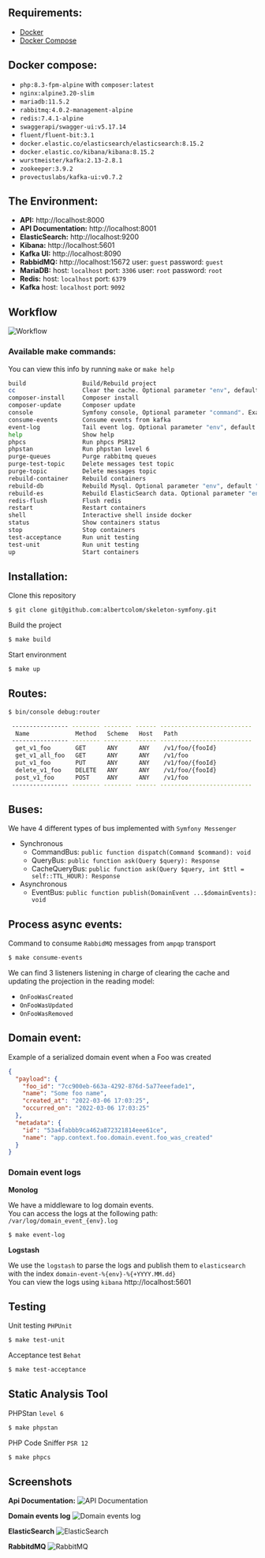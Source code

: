 ## Requirements:
- [Docker](https://www.docker.com/)
- [Docker Compose](https://docs.docker.com/compose/install/)

## Docker compose:
- `php:8.3-fpm-alpine` with `composer:latest`
- `nginx:alpine3.20-slim`
- `mariadb:11.5.2`
- `rabbitmq:4.0.2-management-alpine`
- `redis:7.4.1-alpine`
- `swaggerapi/swagger-ui:v5.17.14`
- `fluent/fluent-bit:3.1`
- `docker.elastic.co/elasticsearch/elasticsearch:8.15.2`
- `docker.elastic.co/kibana/kibana:8.15.2`
- `wurstmeister/kafka:2.13-2.8.1`
- `zookeeper:3.9.2`
- `provectuslabs/kafka-ui:v0.7.2`

## The Environment:
- **API:** http://localhost:8000
- **API Documentation:** http://localhost:8001
- **ElasticSearch:** http://localhost:9200
- **Kibana:** http://localhost:5601
- **Kafka UI:** http://localhost:8090
- **RabbidMQ:** http://localhost:15672 user: `guest` password: `guest`
- **MariaDB:** host: `localhost` port: `3306` user: `root` password: `root`
- **Redis:** host: `localhost` port: `6379`
- **Kafka** host: `localhost` port: `9092`

## Workflow
![Workflow](https://i.imgur.com/xxKP36u.jpeg)


### Available make commands:
You can view this info by running `make` or `make help`
```sh
build                Build/Rebuild project
cc                   Clear the cache. Optional parameter "env", default "dev". Example: make cc env=prod
composer-install     Composer install
composer-update      Composer update
console              Symfony console, Optional parameter "command". Example: make console command=debug:autowiring
consume-events       Consume events from kafka
event-log            Tail event log. Optional parameter "env", default "dev". Example: make event-log env=prod
help                 Show help
phpcs                Run phpcs PSR12
phpstan              Run phpstan level 6
purge-queues         Purge rabbitmq queues
purge-test-topic     Delete messages test topic
purge-topic          Delete messages topic
rebuild-container    Rebuild containers
rebuild-db           Rebuild Mysql. Optional parameter "env", default "dev". Example: make rebuild-db env=test
rebuild-es           Rebuild ElasticSearch data. Optional parameter "env", default "dev". Example: make rebuild-db env=test
redis-flush          Flush redis
restart              Restart containers
shell                Interactive shell inside docker
status               Show containers status
stop                 Stop containers
test-acceptance      Run unit testing
test-unit            Run unit testing
up                   Start containers
```

## Installation:
Clone this repository
```sh
$ git clone git@github.com:albertcolom/skeleton-symfony.git
```
Build the project
```sh
$ make build
```
Start environment
```sh
$ make up
```

## Routes:
```sh
$ bin/console debug:router
```
```sh
 ---------------- -------- -------- ------ --------------------------
  Name             Method   Scheme   Host   Path
 ---------------- -------- -------- ------ --------------------------
  get_v1_foo       GET      ANY      ANY    /v1/foo/{fooId}
  get_v1_all_foo   GET      ANY      ANY    /v1/foo
  put_v1_foo       PUT      ANY      ANY    /v1/foo/{fooId}
  delete_v1_foo    DELETE   ANY      ANY    /v1/foo/{fooId}
  post_v1_foo      POST     ANY      ANY    /v1/foo
 ---------------- -------- -------- ------ --------------------------
```

## Buses:
We have 4 different types of bus implemented with `Symfony Messenger`
- Synchronous
  - CommandBus: `public function dispatch(Command $command): void`
  - QueryBus: `public function ask(Query $query): Response`
  - CacheQueryBus: `public function ask(Query $query, int $ttl = self::TTL_HOUR): Response`
- Asynchronous
  - EventBus: `public function publish(DomainEvent ...$domainEvents): void`

## Process async events:
Command to consume `RabbidMQ` messages from `ampqp` transport
```sh
$ make consume-events
```
We can find 3 listeners listening in charge of clearing the cache and updating the projection in the reading model:
- `OnFooWasCreated`
- `OnFooWasUpdated`
- `OnFooWasRemoved`

## Domain event:
Example of a serialized domain event when a Foo was created
```json
{
  "payload": {
    "foo_id": "7cc900eb-663a-4292-876d-5a77eeefade1",
    "name": "Some foo name",
    "created_at": "2022-03-06 17:03:25",
    "occurred_on": "2022-03-06 17:03:25"
  },
  "metadata": {
    "id": "53a4fabbb9ca462a872321814eee61ce",
    "name": "app.context.foo.domain.event.foo_was_created"
  }
}
```
### Domain event logs
**Monolog**  

We have a middleware to log domain events.  
You can access the logs at the following path: `/var/log/domain_event_{env}.log`
```sh
$ make event-log
```

**Logstash**  

We use the `logstash` to parse the logs and publish them to `elasticsearch` with the index `domain-event-%{env}-%{+YYYY.MM.dd}`  
You can view the logs using `kibana` http://localhost:5601

## Testing
Unit testing `PHPUnit`
```sh
$ make test-unit
```
Acceptance test `Behat`
```sh
$ make test-acceptance
```

## Static Analysis Tool
PHPStan `level 6`
```sh
$ make phpstan
```
PHP Code Sniffer `PSR 12`
```sh
$ make phpcs
```

## Screenshots
**Api Documentation:**
![API Documentation](https://i.imgur.com/CjABGJi.jpeg)

**Domain events log**
![Domain events log](https://i.imgur.com/CKiSkSm.jpg)

**ElasticSearch**
![ElasticSearch](https://i.imgur.com/iM8sbjy.png)

**RabbitdMQ**
![RabbitMQ](https://i.imgur.com/m8teRa4.png)
